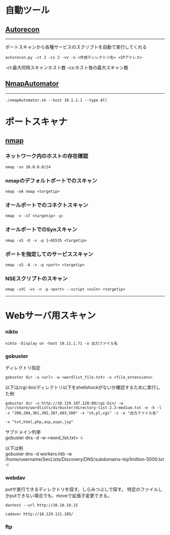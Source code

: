
# 自動ツール

## [Autorecon](https://github.com/Tib3rius/AutoRecon)
****
ポートスキャンから各種サービスのスクリプトを自動で実行してくれる  

    autorecon.py -ct 2 -cs 2 -vv -o <作成ディレクトリ名> <IPアドレス>
-ct:最大同時スキャンホスト数 -cs:ホスト毎の最大スキャン数


## [NmapAutomator](https://github.com/21y4d/nmapAutomator)
****
    ./nmapAutomator.sh --host 10.1.1.1 --type All

# ポートスキャナ

## [nmap](https://nmap.org/)
### ネットワーク内のホストの存在確認
    nmap -sn 10.0.0.0/24

### nmapのデフォルトポートでのスキャン
    nmap -oA nmap <targetip>

### オールポートでのコネクトスキャン
    nmap -v -sT <targetip> -p-

### オールポートでのSynスキャン
    nmap -sS -O -v -p 1–65535 <targetip>

### ポートを指定してのサービススキャン
    nmap -sS -A -v -p <port> <targetip>

### NSEスクリプトのスキャン
    nmap -sVC -vv -n -p <port> --script <vuln> <targetip>
****
# Webサーバ用スキャン

### nikto  
    nikto -Display on -host 10.11.1.71 -o 出力ファイル名

### gobuster
ディレクトリ指定  

    gobuster dir -u <url> -w <wordlist_file.txt> -x <file_extensions>

以下は/cgi-bin/ディレクトリ以下をshellshockがないか確認するために実行した例  

    gobuster dir -u http://10.129.107.120:80/cgi-bin/ -w /usr/share/wordlists/dirbuster/directory-list-2.3-medium.txt -e -k -l -s "200,204,301,302,307,403,500" -x "sh,pl,cgi" -z -o "出力ファイル名"

    -x "txt,html,php,asp,aspx,jsp"

サブドメイン列挙  
    gobuster dns -d <domain> -w <word_list.txt> -i

以下は例  
    gobuster dns -d workers.htb -w /home/username/SecLists/Discovery/DNS/subdomains-top1million-5000.txt -i

### webdav
putや実行できるディレクトリを探す。しらみつぶしで探す。
特定のファイルしかputできない場合でも、moveで拡張子変更できる。  

    davtest --url http://10.10.10.15  

    cadaver http://10.129.111.185/  


### ftp
